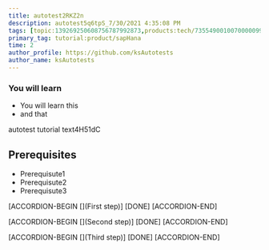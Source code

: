 ```yaml
---
title: autotest2RKZ2n
description: autotest5q6tpS_7/30/2021 4:35:08 PM
tags: [topic:139269250608756787992873,products:tech/73554900100700000996,tutorial:experience/advanced]
primary_tag: tutorial:product/sapHana
time: 2
author_profile: https://github.com/ksAutotests
author_name: ksAutotests
---
```

### You will learn
- You will learn this
- and that

autotest tutorial text4H51dC

## Prerequisites
- Prerequisute1
- Prerequisute2
- Prerequisute3

[ACCORDION-BEGIN [](First step)]
[DONE]
[ACCORDION-END]

[ACCORDION-BEGIN [](Second step)]
[DONE]
[ACCORDION-END]

[ACCORDION-BEGIN [](Third step)]
[DONE]
[ACCORDION-END]

